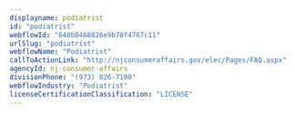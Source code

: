 ```yaml
---
displayname: podiatrist
id: "podiatrist"
webflowId: "640b8468826e9b70f4767c11"
urlSlug: "podiatrist"
webflowName: "Podiatrist"
callToActionLink: "http://njconsumeraffairs.gov/elec/Pages/FAQ.aspx"
agencyId: nj-consumer-affairs
divisionPhone: "(973) 826-7100"
webflowIndustry: "Podiatrist"
licenseCertificationClassification: "LICENSE"
---
```

